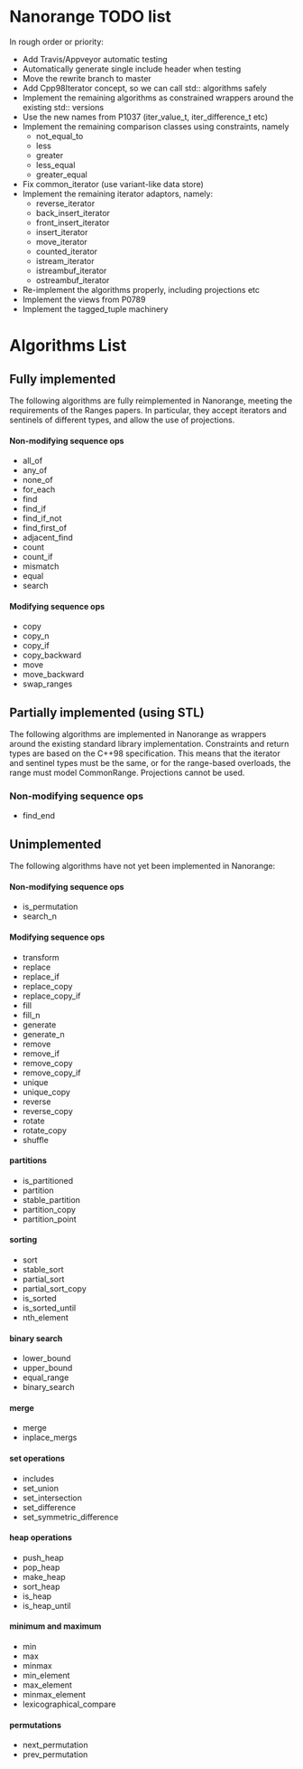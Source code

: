 
# Nanorange TODO list #

In rough order or priority:

* Add Travis/Appveyor automatic testing
* Automatically generate single include header when testing
* Move the rewrite branch to master
* Add Cpp98Iterator concept, so we can call std:: algorithms safely
* Implement the remaining algorithms as constrained wrappers around the existing std:: versions
* Use the new names from P1037 (iter_value_t, iter_difference_t etc)
* Implement the remaining comparison classes using constraints, namely
  * not_equal_to
  * less
  * greater
  * less_equal
  * greater_equal
* Fix common_iterator (use variant-like data store)
* Implement the remaining iterator adaptors, namely:
  * reverse_iterator
  * back_insert_iterator
  * front_insert_iterator
  * insert_iterator
  * move_iterator
  * counted_iterator
  * istream_iterator
  * istreambuf_iterator
  * ostreambuf_iterator
* Re-implement the algorithms properly, including projections etc
* Implement the views from P0789
* Implement the tagged_tuple machinery

# Algorithms List #

## Fully implemented ##

The following algorithms are fully reimplemented in Nanorange,
meeting the requirements of the Ranges papers. In particular, they accept
iterators and sentinels of different types, and allow the use of projections.

#### Non-modifying sequence ops ####

* all_of
* any_of
* none_of
* for_each
* find
* find_if
* find_if_not
* find_first_of
* adjacent_find
* count
* count_if
* mismatch
* equal
* search

#### Modifying sequence ops ####

* copy
* copy_n
* copy_if
* copy_backward
* move
* move_backward
* swap_ranges

## Partially implemented (using STL) ##

The following algorithms are implemented in Nanorange as wrappers around the
existing standard library implementation. Constraints and return types are based
on the C++98 specification. This means that the iterator and sentinel types
must be the same, or for the range-based overloads, the range must model
CommonRange. Projections cannot be used.

### Non-modifying sequence ops ##

* find_end

## Unimplemented ##

The following algorithms have not yet been implemented in Nanorange:

#### Non-modifying sequence ops ####

* is_permutation
* search_n

#### Modifying sequence ops ####

* transform
* replace
* replace_if
* replace_copy
* replace_copy_if
* fill
* fill_n
* generate
* generate_n
* remove
* remove_if
* remove_copy
* remove_copy_if
* unique
* unique_copy
* reverse
* reverse_copy
* rotate
* rotate_copy
* shuffle

#### partitions ####

* is_partitioned
* partition
* stable_partition
* partition_copy
* partition_point

#### sorting ####
* sort
* stable_sort
* partial_sort
* partial_sort_copy
* is_sorted
* is_sorted_until
* nth_element

#### binary search ####

* lower_bound
* upper_bound
* equal_range
* binary_search

#### merge ####

* merge
* inplace_mergs

#### set operations ####

* includes
* set_union
* set_intersection
* set_difference
* set_symmetric_difference

#### heap operations ####

* push_heap
* pop_heap
* make_heap
* sort_heap
* is_heap
* is_heap_until

#### minimum and maximum ####

* min
* max
* minmax
* min_element
* max_element
* minmax_element
* lexicographical_compare

#### permutations ####

* next_permutation
* prev_permutation

